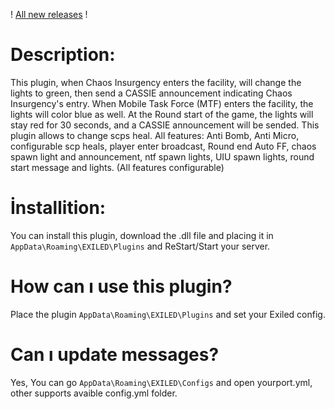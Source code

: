 ! [All new releases](https://github.com/Treaxy/AnomalyHub/releases) !

# Description:

This plugin, when Chaos Insurgency enters the facility, will change the lights to green, then send a CASSIE announcement indicating Chaos Insurgency's entry. When Mobile Task Force (MTF) enters the facility, the lights will color blue as well. At the Round start of the game, the lights will stay red for 30 seconds, and a CASSIE announcement will be sended. This plugin allows to change scps heal. All features: Anti Bomb, Anti Micro, configurable scp heals, player enter broadcast, Round end Auto FF, chaos spawn light and announcement, ntf spawn lights, UIU spawn lights, round start message and lights. (All features configurable) 



# İnstallition:

You can install this plugin, download the .dll file and placing it in ``AppData\Roaming\EXILED\Plugins`` and ReStart/Start your server.


# How can ı use this plugin?

Place the plugin ``AppData\Roaming\EXILED\Plugins`` and set your Exiled config.


# Can ı update messages?

Yes, 
You can go ``AppData\Roaming\EXILED\Configs`` and open yourport.yml, other supports avaible config.yml folder.
